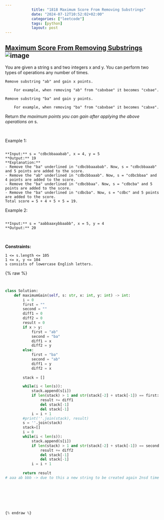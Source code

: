 ```yaml
---
            title: "1818 Maximum Score From Removing Substrings"
            date: "2024-07-12T10:52:02+02:00"
            categories: ["leetcode"]
            tags: [python]
            layout: post
---
```

            
## [Maximum Score From Removing Substrings](https://leetcode.com/problems/maximum-score-from-removing-substrings) ![image](https://img.shields.io/badge/Difficulty-Medium-orange)

You are given a string s and two integers x and y. You can perform two types of operations any number of times.

	Remove substring "ab" and gain x points.

		For example, when removing "ab" from "cabxbae" it becomes "cxbae".

	Remove substring "ba" and gain y points.

		For example, when removing "ba" from "cabxbae" it becomes "cabxe".

Return *the maximum points you can gain after applying the above operations on* s.

 

Example 1:

```

**Input:** s = "cdbcbbaaabab", x = 4, y = 5
**Output:** 19
**Explanation:**
- Remove the "ba" underlined in "cdbcbbaaabab". Now, s = "cdbcbbaaab" and 5 points are added to the score.
- Remove the "ab" underlined in "cdbcbbaaab". Now, s = "cdbcbbaa" and 4 points are added to the score.
- Remove the "ba" underlined in "cdbcbbaa". Now, s = "cdbcba" and 5 points are added to the score.
- Remove the "ba" underlined in "cdbcba". Now, s = "cdbc" and 5 points are added to the score.
Total score = 5 + 4 + 5 + 5 = 19.
```

Example 2:

```

**Input:** s = "aabbaaxybbaabb", x = 5, y = 4
**Output:** 20

```

 

**Constraints:**

	1 <= s.length <= 105
	1 <= x, y <= 104
	s consists of lowercase English letters.

{% raw %}


````python


class Solution:
    def maximumGain(self, s: str, x: int, y: int) -> int:
        i = 0
        first = ""
        second = ""
        diff1 = 0
        diff2 = 0
        result = 0
        if x > y:
            first = "ab"
            second = "ba"
            diff1 = x
            diff2 = y
        else:
            first = "ba"
            second = "ab"
            diff1 = y
            diff2 = x
        
        stack = []

        while(i < len(s)):
            stack.append(s[i])
            if len(stack) > 1 and str(stack[-2] + stack[-1]) == first:
                result += diff1
                del stack[-1]
                del stack[-1]
            i = i + 1
        #print(''.join(stack), result)
        s = ''.join(stack)
        stack=[]
        i = 0
        while(i < len(s)):
            stack.append(s[i])
            if len(stack) > 1 and str(stack[-2] + stack[-1]) == second:
                result += diff2
                del stack[-1]
                del stack[-1]
            i = i + 1
                
        return result
# aaa ab bbb -> due to this a new string to be created again 2nsd time



        
        


{% endraw %}
